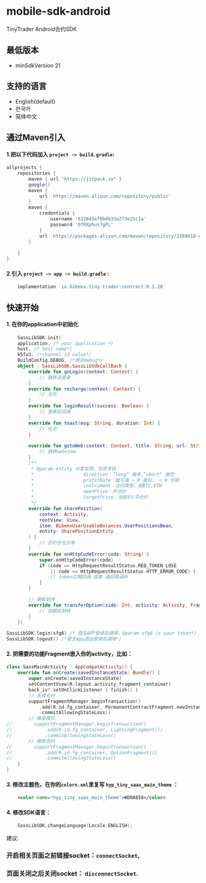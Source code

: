# mobile-sdk-android
TinyTrader Android合约SDK

## 最低版本
+ minSdkVersion 21
## 支持的语言
+ English(default)
+ 한국어
+ 简体中文

## 通过Maven引入
#### 1.把以下代码加入 `project -> build.gradle`:
```gradle
allprojects {
    repositories {
        maven { url "https://jitpack.io" }
        google()
        maven {
            url 'https://maven.aliyun.com/repository/public'
        }
        maven {
            credentials {
                username '632845ef0bdb33a273e25c1a'
                password 'OfRXphus7gPL'
            }
            url 'https://packages.aliyun.com/maven/repository/2269018-release-hMOQ2q/'
        }
       
    }
}
```

#### 2.引入 `project -> app -> build.gradle` :
```gradle
    implementation 'io.bibeex.tiny.trader:contract:0.1.26'
```

## 快速开始
#### 1. 在你的application中初始化
```kotlin
    SassLibSDK.init(
    application, /* your application */
    host, /* host name*/
    k5fu3, /*channel id value*/
    BuildConfig.DEBUG, /*是否debug*/
    object : SassLibSDK.SassLibSdkCallBack {
        override fun goLogin(context: Context) {
            // 跳转去登录
        }
        override fun recharge(context: Context) {
            // 充币
        }
        override fun loginResult(success: Boolean) {
            // 登录后回调
        }
        override fun toast(msg: String, duration: Int) {
            // 吐司
        }
        
        override fun gotoWeb(context: Context, title: String, url: String, showTitle: Boolean) { 
            // 跳转webview
        }
        /**
         * @param entity 分享实例，包含字段：
         *                  direction：”long” 做多，”short“ 做空
         *                  profitRate：盈亏率 > 0 盈利， < 0 亏损
         *                  instrument：合约类型，如BTC,ETH
         *                  openPrice：开仓价
         *                  targetPrice：当前价/平仓价
         */
        override fun sharePosition(
            context: Activity,
            rootView: View,
            item: BibeexUserUsableBalances.UserPositionsBean,
            entity: SharePositionEntity
        ) {
            // 合约仓位分享
        }
        override fun onHttpCodeError(code: String) {
            super.onHttpCodeError(code)
            if (code == HttpRequestResultStatus.REQ_TOKEN_LOSE
                || code == HttpRequestResultStatus.HTTP_ERROR_CODE) {
                // token过期回调 或者 返回错误码
            } 
        }

        // 期权划转
        override fun transferOption(side: Int, activity: Activity, fragmentManager: FragmentManager) {
            // 往期权划转
        }
    })
```
```kotlin
SassLibSDK.login(sfg6) /* 宿主APP登录后调用，@param sfg6 is your token*/
SassLibSDK.logout() /*宿主app退出登录后调用*/
```
#### 2. 把需要的功能Fragment嵌入你的activity，比如：
```kotlin
class SassMainActivity : AppCompatActivity() {
    override fun onCreate(savedInstanceState: Bundle?) {
        super.onCreate(savedInstanceState)
        setContentView(R.layout.activity_fragment_container)
        back_iv?.setOnClickListener { finish() }
        // 永续合约
        supportFragmentManager.beginTransaction()
            .add(R.id.fg_container, PermanentContractFragment.newInstance())
            .commitAllowingStateLoss()
        // 赠金模式
//        supportFragmentManager.beginTransaction()
//            .add(R.id.fg_container, LightingFragment())
//            .commitAllowingStateLoss()
        // 期权合约
//        supportFragmentManager.beginTransaction()
//            .add(R.id.fg_container, OptionFragment())
//            .commitAllowingStateLoss()
    }
}
```

#### 3. 修改主题色，在你的`colors.xml`里复写 `hyp_tiny_saas_main_theme` ：
```xml
    <color name="hyp_tiny_saas_main_theme">#D0A858</color>
```
#### 4. 修改SDK语言：
```kotlin
    SassLibSDK.changeLanguage(Locale.ENGLISH);
```

建议:
### 开启相关页面之前链接socket：`connectSocket`,
### 页面关闭之后关闭socket： `disconnectSocket`.

















